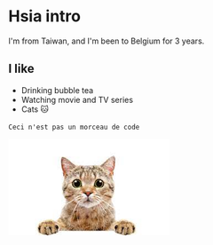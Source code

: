 # Hsia intro

I'm from Taiwan, and I'm been to Belgium for 3 years.

## I like

- Drinking bubble tea
- Watching movie and TV series
- Cats :cat:

`Ceci n'est pas un morceau de code`

![a cute cat](img/cat-img.jpg)
